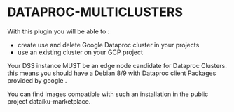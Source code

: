 # DATAPROC-MULTICLUSTERS 

With this plugin you will be able to  : 
* create use and delete Google Dataproc cluster in your projects
* use an existing cluster on your GCP project

Your DSS instance MUST be an edge node candidate for Dataproc Clusters. this means you should have a Debian 8/9 with Dataproc client Packages provided by google . 

You can find images compatible with such an installation in the public project dataiku-marketplace. 


